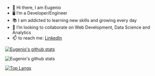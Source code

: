 - :wave: Hi there, I am Eugenio
- :desktop_computer: I’m a Developer/Engineer
- :books: I am addicted to learning new skills and growing every day
- :handshake: I’m looking to collaborate on Web Development, Data Science and Analytics
- 📫 to reach me: [LinkedIn](https://www.linkedin.com/in/eugenio-frisetti-carpani/)

[![Eugenio's github stats](https://github-readme-stats.vercel.app/api?username=eugenio114&count_private=true&show_icons=true&theme=radical&hide_rank=false)](https://github.com/eugenio114/github-readme-stats)

![Eugenio's github stats](https://github-readme-stats.vercel.app/api?username=eugenio114&show_icons=true&theme=dark)

[![Top Langs](https://github-readme-stats.vercel.app/api/top-langs/?username=eugenio114&layout=compact&theme=dark)](https://github.com/eugenio114/github-readme-stats)

